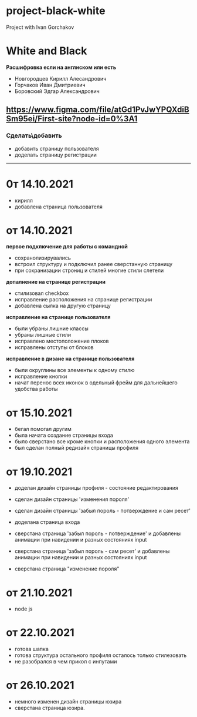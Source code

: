 # project-black-white
 Project with Ivan Gorchakov


# White and Black
**Расшифровка если на англиском или есть**

- Новгородцев Кирилл Алесандрович
- Горчаков Иван Дмитриевич
- Боровский Эдгар Александрович 

https://www.figma.com/file/atGd1PvJwYPQXdiBSm95ei/First-site?node-id=0%3A1
---

### Сделать\добавить

- добавить страницу пользователя
- доделать страницу регистрации 

---

# 0т 14.10.2021
  - кирилл
- добавлена страница пользователя

# от 14.10.2021

  **первое подключение для работы с командной**

  - сохранолизирувались 
  - встроил структуру и подключил ранее сверстанную страницу
  - при сохранизации строниц и стилей многие стили слетели

  **допалнение на странице регистрации**

  - стилизовал checkbox
  - исправление расположения на странице регистрации
  - добавлена сылка на другую страницу
  
  **исправление на странице пользователя**

  - были убраны лишние классы 
  - убраны лишные стили 
  - исправлено местоположение плоков
  - исправлены отступы от блоков

  **исправление в дизане на странице пользователя**

  - были округлины все элементы к одному стилю
  - исправление кнопки
  - начат перенос всех иконок в одельный фрейм для дальнейшего удобства работы

# от 15.10.2021

  - бегал помогал другим
  - была начата создание страницы входа
  - было сверстано все кроме кнопки и расположения одного элемента
  - был сделан полный редизайн страницы профиля
  
# от 19.10.2021

  - доделан дизайн страницы профиля - состояние редактирования
  - сделан дизайн страницы 'изменения пороля'
  - сделан дизайн страницы 'забыл пороль - потверждение и сам ресет'

  - доделана страница входа
  - сверстана страница 'забыл пороль - потверждение' и добавлены анимации при навидении и разных состояниях input
  - сверстана страница 'забыл пороль - сам ресет' и добавлены анимации при навидении и разных состояниях input
  - сверстана страница "изменение пороля"

# от 21.10.2021

 - node js

# от 22.10.2021

 - готова шапка 
 - готова структура остального профиля осталось только стилезовать
 - не разобрался в чем прикол с инпутами

# от 26.10.2021
  - немного изменен дизайн страницы юзира
  - сверстана страница юзира.